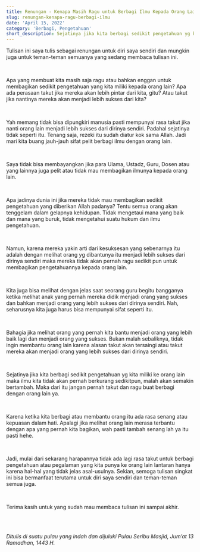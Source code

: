 ```yaml
---
title: Renungan - Kenapa Masih Ragu untuk Berbagi Ilmu Kepada Orang Lain?
slug: renungan-kenapa-ragu-berbagi-ilmu
date: 'April 15, 2022'
category: 'Berbagi, Pengetahuan'
short_description: Sejatinya jika kita berbagi sedikit pengetahuan yg kita miliki ke orang lain maka ilmu kita tidak akan pernah berkurang sedikitpun.
---
```


Tulisan ini saya tulis sebagai renungan untuk diri saya sendiri dan mungkin juga untuk teman-teman semuanya yang sedang membaca tulisan ini.

<br/>

Apa yang membuat kita masih saja ragu atau bahkan enggan untuk membagikan sedikit pengetahuan yang kita miliki kepada orang lain? Apa ada perasaan takut jika mereka akan lebih pintar dari kita, gitu? Atau takut jika nantinya mereka akan menjadi lebih sukses dari kita?

<br/>

Yah memang tidak bisa dipungkiri manusia pasti mempunyai rasa takut jika nanti orang lain menjadi lebih sukses dari dirinya sendiri. Padahal sejatinya tidak seperti itu. Tenang saja, rezeki itu sudah diatur kok sama Allah. Jadi mari kita buang jauh-jauh sifat pelit berbagi ilmu dengan orang lain.

<br/>

Saya tidak bisa membayangkan jika para Ulama, Ustadz, Guru, Dosen atau yang lainnya juga pelit atau tidak mau membagikan ilmunya kepada orang lain.

<br/>

Apa jadinya dunia ini jika mereka tidak mau membagikan sedikit pengetahuan yang diberikan Allah padanya? Tentu semua orang akan tenggelam dalam gelapnya kehidupan. Tidak mengetaui mana yang baik dan mana yang buruk, tidak mengetahui suatu hukum dan ilmu pengetahuan.

<br/>

Namun, karena mereka yakin arti dari kesuksesan yang sebenarnya itu adalah dengan melihat orang yg dibantunya itu menjadi lebih sukses dari dirinya sendiri maka mereka tidak akan pernah ragu sedikit pun untuk membagikan pengetahuannya kepada orang lain.

<br/>

Kita juga bisa melihat dengan jelas saat seorang guru begitu bangganya ketika melihat anak yang pernah mereka didik menjadi orang yang sukses dan bahkan menjadi orang yang lebih sukses dari dirinya sendiri. Nah, seharusnya kita juga harus bisa mempunyai sifat seperti itu.

<br/>

Bahagia jika melihat orang yang pernah kita bantu menjadi orang yang lebih baik lagi dan menjadi orang yang sukses. Bukan malah sebaliknya, tidak ingin membantu orang lain karena alasan takut akan tersaingi atau takut mereka akan menjadi orang yang lebih sukses dari dirinya sendiri.

<br/>

Sejatinya jika kita berbagi sedikit pengetahuan yg kita miliki ke orang lain maka ilmu kita tidak akan pernah berkurang sedikitpun, malah akan semakin bertambah. Maka dari itu jangan pernah takut dan ragu buat berbagi dengan orang lain ya.

<br/>

Karena ketika kita berbagi atau membantu orang itu ada rasa senang atau kepuasan dalam hati. Apalagi jika melihat orang lain merasa terbantu dengan apa yang pernah kita bagikan, wah pasti tambah senang lah ya itu pasti hehe.

<br/>

Jadi, mulai dari sekarang harapannya tidak ada lagi rasa takut untuk berbagi pengetahuan atau pegalaman yang kita punya ke orang lain lantaran hanya karena hal-hal yang tidak jelas asal-usulnya.
Sekian, semoga tulisan singkat ini bisa bermanfaat terutama untuk diri saya sendiri dan teman-teman semua juga.

<br/>

Terima kasih untuk yang sudah mau membaca tulisan ini sampai akhir.

<br/><br/>

*Ditulis di suatu pulau yang indah dan dijuluki Pulau Seribu Masjid, Jum’at 13 Ramadhan, 1443 H.*